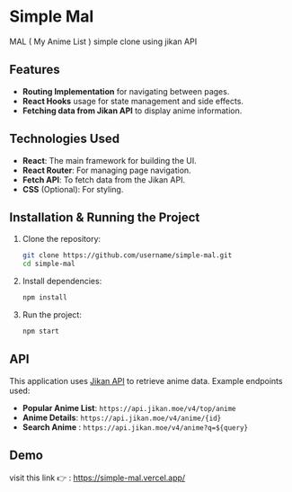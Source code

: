 # Simple Mal

MAL ( My Anime List ) simple clone using jikan API

## Features
- **Routing Implementation** for navigating between pages.
- **React Hooks** usage for state management and side effects.
- **Fetching data from Jikan API** to display anime information.

## Technologies Used
- **React**: The main framework for building the UI.
- **React Router**: For managing page navigation.
- **Fetch API**: To fetch data from the Jikan API.
- **CSS** (Optional): For styling.

## Installation & Running the Project
1. Clone the repository:
   ```sh
   git clone https://github.com/username/simple-mal.git
   cd simple-mal
   ```
2. Install dependencies:
   ```sh
   npm install
   ```
3. Run the project:
   ```sh
   npm start
   ```

## API
This application uses [Jikan API](https://jikan.moe/) to retrieve anime data. Example endpoints used:
- **Popular Anime List**: `https://api.jikan.moe/v4/top/anime`
- **Anime Details**: `https://api.jikan.moe/v4/anime/{id}`
- **Search Anime** : `https://api.jikan.moe/v4/anime?q=${query}`

## Demo
visit this link 👉 : https://simple-mal.vercel.app/


